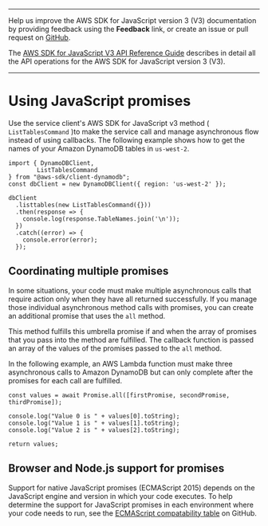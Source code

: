 --------

Help us improve the AWS SDK for JavaScript version 3 \(V3\) documentation by providing feedback using the **Feedback** link, or create an issue or pull request on [GitHub](https://github.com/awsdocs/aws-sdk-for-javascript-v3)\.

 The [AWS SDK for JavaScript V3 API Reference Guide](https://docs.aws.amazon.com/AWSJavaScriptSDK/v3/latest/index.html) describes in detail all the API operations for the AWS SDK for JavaScript version 3 \(V3\)\.

--------

# Using JavaScript promises<a name="using-promises"></a>

Use the service client's AWS SDK for JavaScript v3 method \( `ListTablesCommand` \)to make the service call and manage asynchronous flow instead of using callbacks\. The following example shows how to get the names of your Amazon DynamoDB tables in `us-west-2`\.

```
import { DynamoDBClient, 
        ListTablesCommand 
} from "@aws-sdk/client-dynamodb";
const dbClient = new DynamoDBClient({ region: 'us-west-2' });

dbClient
  .listtables(new ListTablesCommand({}))
  .then(response => {
    console.log(response.TableNames.join('\n'));
  })
  .catch((error) => {
    console.error(error);
  });
```

## Coordinating multiple promises<a name="multiple-promises"></a>

In some situations, your code must make multiple asynchronous calls that require action only when they have all returned successfully\. If you manage those individual asynchronous method calls with promises, you can create an additional promise that uses the `all` method\. 

This method fulfills this umbrella promise if and when the array of promises that you pass into the method are fulfilled\. The callback function is passed an array of the values of the promises passed to the `all` method\.

In the following example, an AWS Lambda function must make three asynchronous calls to Amazon DynamoDB but can only complete after the promises for each call are fulfilled\.

```
const values = await Promise.all([firstPromise, secondPromise, thirdPromise]);

console.log("Value 0 is " + values[0].toString);
console.log("Value 1 is " + values[1].toString);
console.log("Value 2 is " + values[2].toString);

return values;
```

## Browser and Node\.js support for promises<a name="browser-node-promise-support"></a>

Support for native JavaScript promises \(ECMAScript 2015\) depends on the JavaScript engine and version in which your code executes\. To help determine the support for JavaScript promises in each environment where your code needs to run, see the [ECMAScript compatability table](https://kangax.github.io/compat-table/es6/) on GitHub\.